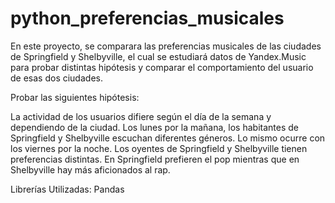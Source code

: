 # python_preferencias_musicales

En este proyecto, se comparara las preferencias musicales de las ciudades de Springfield y Shelbyville, el cual se estudiará datos de Yandex.Music para probar distintas hipótesis y comparar el comportamiento del usuario de esas dos ciudades.

Probar las siguientes hipótesis:

La actividad de los usuarios difiere según el día de la semana y dependiendo de la ciudad. Los lunes por la mañana, los habitantes de Springfield y Shelbyville escuchan diferentes géneros. Lo mismo ocurre con los viernes por la noche. Los oyentes de Springfield y Shelbyville tienen preferencias distintas. En Springfield prefieren el pop mientras que en Shelbyville hay más aficionados al rap.

Librerías Utilizadas: Pandas
